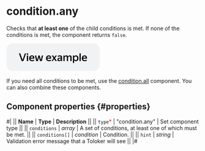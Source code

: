 # condition.any

Checks that **at least one** of the child conditions is met. If none of the conditions is met, the component returns `false`.

[![image](../_images/buttons/view-example.svg)](https://clck.ru/SEYdx)

If you need all conditions to be met, use the [condition.all](condition.all.md) component. You can also combine these components.

## Component properties {#properties}

#|
|| **Name** | **Type** | **Description** ||
|| `type`<span style="color: red">\*</span> | "condition.any" | Set component type ||
|| `conditions` | _array_ | A set of conditions, at least one of which must be met. ||
|| `conditions[]` | _condition_ | Condition. ||
|| `hint` | _string_ | Validation error message that a Toloker will see ||
|#
